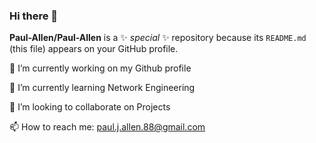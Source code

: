 ### Hi there 👋

**Paul-Allen/Paul-Allen** is a ✨ _special_ ✨ repository because its `README.md` (this file) appears on your GitHub profile.

 🔭 I’m currently working on my Github profile 
 
 🌱 I’m currently learning Network Engineering
 
 👯 I’m looking to collaborate on Projects
 
 📫 How to reach me: paul.j.allen.88@gmail.com
 

<!--
**Paul-Allen/Paul-Allen** is a ✨ _special_ ✨ repository because its `README.md` (this file) appears on your GitHub profile.

Here are some ideas to get you started:

 🔭 I’m currently working on ...
 🌱 I’m currently learning ...
 👯 I’m looking to collaborate on ...
 🤔 I’m looking for help with ...
- 💬 Ask me about ...
- 📫 How to reach me: ...
- 😄 Pronouns: ...
- ⚡ Fun fact: ...
-->
